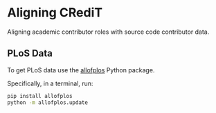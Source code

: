 # Aligning CRediT

Aligning academic contributor roles with source code contributor data.

## PLoS Data

To get PLoS data use the [allofplos](https://github.com/PLOS/allofplos) Python package.

Specifically, in a terminal, run:

```bash
pip install allofplos
python -m allofplos.update
```
